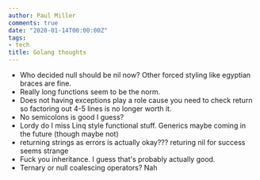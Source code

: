 ```yaml
---
author: Paul Miller
comments: true
date: "2020-01-14T00:00:00Z"
tags:
- tech
title: Golang thoughts
---
```


* Who decided null should be nil now? Other forced styling like egyptian braces are fine.
* Really long functions seem to be the norm. 
* Does not having exceptions play a role cause you need to check return so factoring out 4-5 lines is no longer worth it. 
* No semicolons is good I guess?
* Lordy do I miss Linq style functional stuff. Generics maybe coming in the future (though maybe not)
* returning strings as errors is actually okay??? returing nil for success seems strange
* Fuck you inheritance. I guess that's probably actually good.
* Ternary or null coalescing operators? Nah
